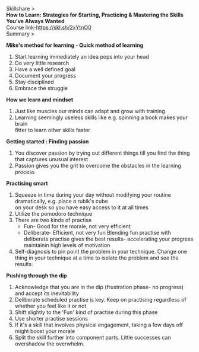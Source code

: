 Skillshare >  
**How to Learn: Strategies for Starting, Practicing & Mastering the Skills You’ve Always Wanted**  
Course link-https://skl.sh/2xYtnO0  
Summary >  

**Mike's method for learning - Quick method of learning**    
1. Start learning immediately an idea pops into your head  
2. Do very little research  
3. Have a well defined goal  
4. Document your progress  
5. Stay disciplined  
6. Embrace the struggle  

**How we learn and mindset**
1. Just like muscles our minds can adapt and grow with training
2. Learning seemingly useless skills like e.g. spinning a book makes your brain  
   fitter to learn other skills faster  

**Getting started : Finding passion**
1. You discover passion by trying out different things till you find the thing that captures unusual interest
2. Passion gives you the grit to overcome the obstacles in the learning process

**Practising smart**
1. Squeeze in time during your day without modifying your routine dramatically, e.g. place a rubik's cube   
   on your desk so you have easy access to it at all times
2. Utilize the pomodoro technique
3. There are two kinds of practise
   * Fun- Good for the morale, not very efficient
   * Deliberate- Efficient, not very fun
   Blending fun practise with deliberate practise gives the best results- accelerating your progress maintainin high levels of              motivation
4. Self-diagnosis to pin point the problem in your technique. Change one thing in your technique at a time to isolate the problem and      see the results.

**Pushing through the dip**
1. Acknowledge that you are in the dip (frustration phase- no progress) and accept its inevitability
2. Deliberate scheduled practise is key. Keep on practising regardless of whether you feel like it or not
3. Shift slightly to the 'Fun' kind of practise during this phase
4. Use shorter practise sessions
5. If it's a skill that involves physical engagement, taking a few days off might boost your morale
6. Split the skill further into component parts. Little successes can overshadow the overwhelm.
